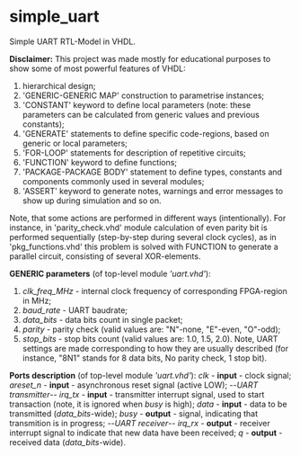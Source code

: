 # simple_uart
Simple UART RTL-Model in VHDL.

**Disclaimer:**
This project was made mostly for educational purposes to show some of most powerful features of VHDL:
  1) hierarchical design;
  2) 'GENERIC-GENERIC MAP' construction to parametrise instances;
  3) 'CONSTANT' keyword to define local parameters (note: these parameters can be calculated from generic values and previous constants);
  4) 'GENERATE' statements to define specific code-regions, based on generic or local parameters;
  5) 'FOR-LOOP' statements for description of repetitive circuits;
  6) 'FUNCTION' keyword to define functions;
  7) 'PACKAGE-PACKAGE BODY' statement to define types, constants and components commonly used in several modules;
  8) 'ASSERT' keyword to generate notes, warnings and error messages to show up during simulation
  and so on.
  
Note, that some actions are performed in different ways (intentionally). For instance, in 'parity_check.vhd' module calculation of even parity bit is performed sequentially (step-by-step during several clock cycles), as in 'pkg_functions.vhd' this problem is solved with FUNCTION to generate a parallel circuit, consisting of several XOR-elements.


**GENERIC parameters** (of top-level module *'uart.vhd'*):
  1) *clk_freq_MHz* - internal clock frequency of corresponding FPGA-region in MHz;
  2) *baud_rate*    - UART baudrate;
  3) *data_bits*    - data bits count in single packet;
  4) *parity*       - parity check (valid values are: "N"-none, "E"-even, "O"-odd);
  5) *stop_bits*    - stop bits count (valid values are: 1.0, 1.5, 2.0).
Note, UART settings are made corresponding to how they are usually described (for instance, "8N1" stands for 8 data bits, No parity check, 1 stop bit).

**Ports description** (of top-level module *'uart.vhd'*):
*clk*      - **input**  - clock signal;
*areset_n* - **input**  - asynchronous reset signal (active LOW);
--*UART transmitter*--
*irq_tx*   - **input**  - transmitter interrupt signal, used to start transaction (note, it is ignored when *busy* is high);
*data*     - **input**  - data to be transmitted (*data_bits*-wide);
*busy*     - **output** - signal, indicating that transmition is in progress;
--*UART receiver*--
*irq_rx*   - **output** - receiver interrupt signal to indicate that new data have been received;
*q*        - **output** - received data (*data_bits*-wide).
